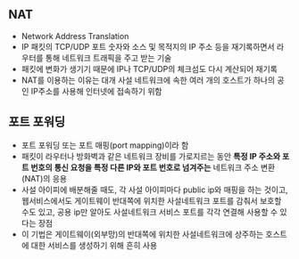 ## NAT

- Network Address Translation
- IP 패킷의 TCP/UDP 포트 숫자와 소스 및 목적지의 IP 주소 등을 재기록하면서 라우터를 통해 네트워크 트래픽을 주고 받는 기술
- 패킷에 변화가 생기기 때문에 IP나 TCP/UDP의 체크섬도 다시 계산되어 재기록
- NAT를 이용하는 이유는 대개 사설 네트워크에 속한 여러 개의 호스트가 하나의 공인 IP주소를 사용해 인터넷에 접속하기 위함



## 포트 포워딩

- 포트 포워딩 또는 포트 매핑(port mapping)이라 함
- 패킷이 라우터나 방화벽과 같은 네트워크 장비를 가로지르는 동안 <b>특정 IP 주소와 포트 번호의 통신 요청을 특정 다른 IP와 포트 번호로 넘겨주는</b> 네트워크 주소 변환(NAT)의 응용
- 사설 아이피에 배분해줄 때도, 각 사설 아이피마다 public ip와 매핑을 하는 것이고, 웹서비스에서도 게이트웨이 반대쪽에 위치한 사설네트워크 포트를 감춰서 보호할 수도 있고, 공용 ip만 알아도 사설네트워크 서비스 포트를 각각 연결해 사용할 수 있다는 장점
- 이 기법은 게이트웨이(외부망)의 반대쪽에 위치한 사설네트워크에 상주하는 호스트에 대한 서비스를 생성하기 위해 흔히 사용
